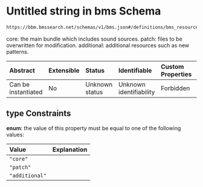 # Untitled string in bms Schema

```txt
https://bbm.bmssearch.net/schemas/v1/bms.json#/definitions/bms_resource/properties/type
```

core: the main bundle which includes sound sources. patch: files to be overwritten for modification. additional: additional resources such as new patterns.

| Abstract            | Extensible | Status         | Identifiable            | Custom Properties | Additional Properties | Access Restrictions | Defined In                                                                  |
| :------------------ | :--------- | :------------- | :---------------------- | :---------------- | :-------------------- | :------------------ | :-------------------------------------------------------------------------- |
| Can be instantiated | No         | Unknown status | Unknown identifiability | Forbidden         | Allowed               | none                | [bms.schema.json*](../../schemas/v1/bms.schema.json "open original schema") |

## type Constraints

**enum**: the value of this property must be equal to one of the following values:

| Value          | Explanation |
| :------------- | :---------- |
| `"core"`       |             |
| `"patch"`      |             |
| `"additional"` |             |
